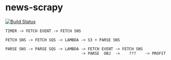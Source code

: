 # news-scrapy

[![Build Status](https://app.wercker.com/status/df3ac0cce10e4c031345985aa43803bb/s/master)](https://app.wercker.com/project/byKey/df3ac0cce10e4c031345985aa43803bb)

```
TIMER -> FETCH EVENT -> FETCH SNS

FETCH SNS -> FETCH SQS -> LAMBDA -> S3 + PARSE SNS

PARSE SNS -> PARSE SQS -> LAMBDA -> FETCH EVENT -> FETCH SNS
                                 -> PARSE  OBJ  ->    ???    -> PROFIT
```
